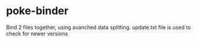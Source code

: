 # poke-binder

Bind 2 files together, using avanched data splitting. 
update.txt file is used to check for newer versions
